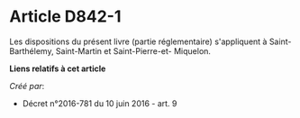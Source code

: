 # Article D842-1

Les dispositions du présent livre (partie réglementaire) s'appliquent à Saint-Barthélemy, Saint-Martin et Saint-Pierre-et-
Miquelon.

**Liens relatifs à cet article**

_Créé par_:

  - Décret n°2016-781 du 10 juin 2016 - art. 9
